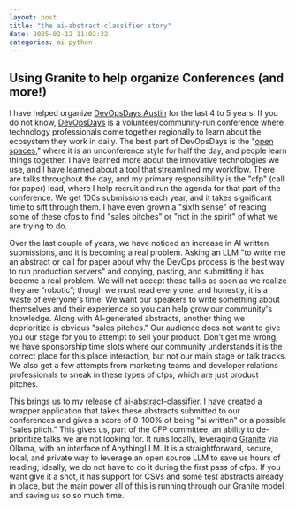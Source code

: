 ```yaml
---
layout: post
title: "the ai-abstract-classifier story"
date: 2025-02-12 11:02:32
categories: ai python
---
```


## Using Granite to help organize Conferences (and more!)

I have helped organize [DevOpsDays Austin][dodatx] for the last 4 to 5 years. If you do not know, [DevOpsDays][dod]
is a volunteer/community-run conference where technology professionals come together regionally to learn
about the ecosystem they work in daily. The best part of DevOpsDays is the "[open spaces][openspaces]," where it is an
unconference style for half the day, and people learn things together. I have learned more about the innovative
technologies we use, and I have learned about a tool that streamlined my workflow. There are talks throughout
the day, and my primary responsibility is the "cfp" (call for paper) lead, where I help recruit and run the
agenda for that part of the conference. We get 100s submissions each year, and it takes significant time to
sift through them. I have even grown a "sixth sense" of reading some of these cfps to find "sales pitches"
or "not in the spirit" of what we are trying to do.

Over the last couple of years, we have noticed an increase in AI written submissions, and it is becoming
a real problem. Asking an LLM "to write me an abstract or call for paper about why the DevOps process is
the best way to run production servers" and copying, pasting, and submitting it has become a real problem.
We will not accept these talks as soon as we realize they are “robotic”; though we must read every one, and
honestly, it is a waste of everyone's time. We want our speakers to write something about themselves and their
experience so you can help grow our community's knowledge. Along with AI-generated abstracts, another thing
we deprioritize is obvious "sales pitches." Our audience does not want to give you our stage for you to
attempt to sell your product. Don’t get me wrong, we have sponsorship time slots where our community
understands it is the correct place for this place interaction, but not our main stage or talk tracks.
We also get a few attempts from marketing teams and developer relations professionals to sneak in these
types of cfps, which are just product pitches.

This brings us to my release of [ai-abstract-classifier][github]. I have created a wrapper application that takes
these abstracts submitted to our conferences and gives a score of 0-100% of being "ai written" or a
possible "sales pitch." This gives us, part of the CFP committee, an ability to de-prioritize talks we
are not looking for. It runs locally, leveraging [Granite][granite] via Ollama, with an interface of AnythingLLM.
It is a straightforward, secure, local, and private way to leverage an open source LLM to save us hours
of reading; ideally, we do not have to do it during the first pass of cfps. If you want give it a shot,
it has support for CSVs and some test abstracts already in place, but the main power all of this is
running through our Granite model, and saving us so so much time.

[dod]: https://devopsdays.org
[openspaces]: https://devopsdays.org/open-space-format/
[github]: https://github.com/jjasghar/ai-abstract-classifier
[granite]: https://ollama.com/library/granite3.1-dense
[dodatx]: https://devopsdays.org/austin
